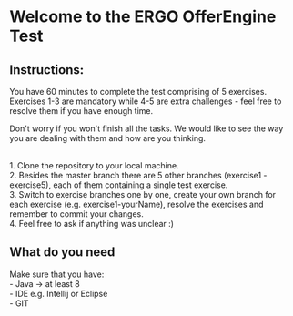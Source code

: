 # Welcome to the ERGO OfferEngine Test

## Instructions:

You have 60 minutes to complete the test comprising of 5 exercises. Exercises 1-3 are mandatory while 4-5 are extra challenges - feel free to resolve them if you have enough time.

Don't worry if you won't finish all the tasks. We would like to see the way you are dealing with them and how are you thinking.

<br>
1. Clone the repository to your local machine.<br>
2. Besides the master branch there are 5 other branches (exercise1 - exercise5), each of them containing a single test exercise.<br>
3. Switch to exercise branches one by one, create your own branch for each exercise (e.g. exercise1-yourName), resolve the exercises and remember to commit your changes.<br>
4. Feel free to ask if anything was unclear :)

## What do you need

Make sure that you have:
<br>	- Java -> at least 8
<br>	- IDE e.g. Intellij or Eclipse
<br>	- GIT
